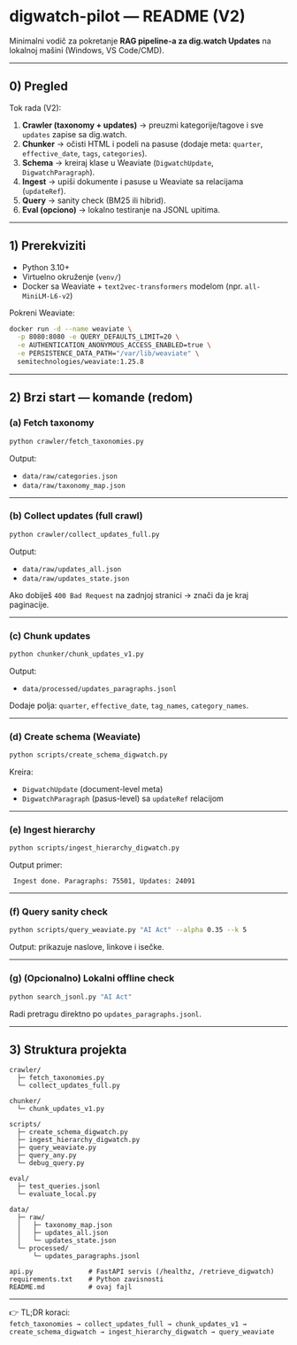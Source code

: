 # digwatch-pilot — README (V2)

Minimalni vodič za pokretanje **RAG pipeline-a za dig.watch Updates** na lokalnoj mašini (Windows, VS Code/CMD).

---

## 0) Pregled

Tok rada (V2):

1. **Crawler (taxonomy + updates)** → preuzmi kategorije/tagove i sve `updates` zapise sa dig.watch.
2. **Chunker** → očisti HTML i podeli na pasuse (dodaje meta: `quarter`, `effective_date`, `tags`, `categories`).
3. **Schema** → kreiraj klase u Weaviate (`DigwatchUpdate`, `DigwatchParagraph`).
4. **Ingest** → upiši dokumente i pasuse u Weaviate sa relacijama (`updateRef`).
5. **Query** → sanity check (BM25 ili hibrid).
6. **Eval (opciono)** → lokalno testiranje na JSONL upitima.

---

## 1) Prerekviziti

- Python 3.10+
- Virtuelno okruženje (`venv/`)
- Docker sa Weaviate + `text2vec-transformers` modelom (npr. `all-MiniLM-L6-v2`)

Pokreni Weaviate:

```bash
docker run -d --name weaviate \
  -p 8080:8080 -e QUERY_DEFAULTS_LIMIT=20 \
  -e AUTHENTICATION_ANONYMOUS_ACCESS_ENABLED=true \
  -e PERSISTENCE_DATA_PATH="/var/lib/weaviate" \
  semitechnologies/weaviate:1.25.8
```

---

## 2) Brzi start — komande (redom)

### (a) Fetch taxonomy

```bash
python crawler/fetch_taxonomies.py
```

Output:

- `data/raw/categories.json`
- `data/raw/taxonomy_map.json`

---

### (b) Collect updates (full crawl)

```bash
python crawler/collect_updates_full.py
```

Output:

- `data/raw/updates_all.json`
- `data/raw/updates_state.json`

Ako dobiješ `400 Bad Request` na zadnjoj stranici → znači da je kraj paginacije.

---

### (c) Chunk updates

```bash
python chunker/chunk_updates_v1.py
```

Output:

- `data/processed/updates_paragraphs.jsonl`

Dodaje polja: `quarter`, `effective_date`, `tag_names`, `category_names`.

---

### (d) Create schema (Weaviate)

```bash
python scripts/create_schema_digwatch.py
```

Kreira:

- `DigwatchUpdate` (document-level meta)
- `DigwatchParagraph` (pasus-level) sa `updateRef` relacijom

---

### (e) Ingest hierarchy

```bash
python scripts/ingest_hierarchy_digwatch.py
```

Output primer:

```
 Ingest done. Paragraphs: 75501, Updates: 24091
```

---

### (f) Query sanity check

```bash
python scripts/query_weaviate.py "AI Act" --alpha 0.35 --k 5
```

Output: prikazuje naslove, linkove i isečke.

---

### (g) (Opcionalno) Lokalni offline check

```bash
python search_jsonl.py "AI Act"
```

Radi pretragu direktno po `updates_paragraphs.jsonl`.

---

## 3) Struktura projekta

```
crawler/
  ├─ fetch_taxonomies.py
  └─ collect_updates_full.py

chunker/
  └─ chunk_updates_v1.py

scripts/
  ├─ create_schema_digwatch.py
  ├─ ingest_hierarchy_digwatch.py
  ├─ query_weaviate.py
  ├─ query_any.py
  └─ debug_query.py

eval/
  ├─ test_queries.jsonl
  └─ evaluate_local.py

data/
  ├─ raw/
  │   ├─ taxonomy_map.json
  │   ├─ updates_all.json
  │   └─ updates_state.json
  └─ processed/
      └─ updates_paragraphs.jsonl

api.py              # FastAPI servis (/healthz, /retrieve_digwatch)
requirements.txt    # Python zavisnosti
README.md           # ovaj fajl
```

---

👉 TL;DR koraci:  
`fetch_taxonomies → collect_updates_full → chunk_updates_v1 → create_schema_digwatch → ingest_hierarchy_digwatch → query_weaviate`
